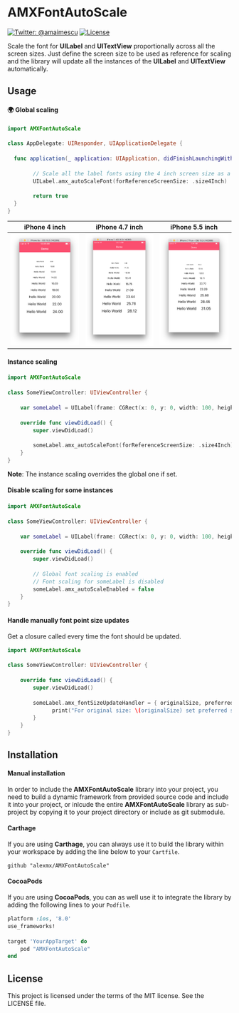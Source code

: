# AMXFontAutoScale
[![Twitter: @amaimescu](https://img.shields.io/badge/contact-%40amaimescu-blue.svg)](https://twitter.com/amaimescu)
[![License](https://img.shields.io/badge/license-MIT-green.svg?style=flat)](https://github.com/alexmx/ios-ui-automation-overview/blob/master/LICENSE)

Scale the font for **UILabel** and **UITextView** proportionally across all the screen sizes. Just define the screen size to be used as reference for scaling and the library will update all the instances of the **UILabel** and **UITextView** automatically.

## Usage

#### :earth_africa: Global scaling
```swift
import AMXFontAutoScale

class AppDelegate: UIResponder, UIApplicationDelegate {

  func application(_ application: UIApplication, didFinishLaunchingWithOptions launchOptions: [UIApplicationLaunchOptionsKey: Any]?) -> Bool {

        // Scale all the label fonts using the 4 inch screen size as a reference
        UILabel.amx_autoScaleFont(forReferenceScreenSize: .size4Inch)
        
        return true
  }
}
```


iPhone 4 inch | iPhone 4.7 inch | iPhone 5.5 inch
------------ | ------------- | -------------
![Contact List](/assets/iphone-4-inch.png) | ![Contact Details](/assets/iphone-4-7-inch.png) | ![Edit Contact](/assets/iphone-5-5-inch.png)

#### Instance scaling
```swift
import AMXFontAutoScale

class SomeViewController: UIViewController {
    
    var someLabel = UILabel(frame: CGRect(x: 0, y: 0, width: 100, height: 50))
    
    override func viewDidLoad() {
        super.viewDidLoad()
        
        someLabel.amx_autoScaleFont(forReferenceScreenSize: .size4Inch)
    }
}
```

**Note**: The instance scaling overrides the global one if set.

#### Disable scaling for some instances

```swift
import AMXFontAutoScale

class SomeViewController: UIViewController {
    
    var someLabel = UILabel(frame: CGRect(x: 0, y: 0, width: 100, height: 50))
    
    override func viewDidLoad() {
        super.viewDidLoad()
        
        // Global font scaling is enabled
        // Font scaling for someLabel is disabled
        someLabel.amx_autoScaleEnabled = false
    }
}
```

#### Handle manually font point size updates

Get a closure called every time the font should be updated.

```swift
import AMXFontAutoScale

class SomeViewController: UIViewController {
        
    override func viewDidLoad() {
        super.viewDidLoad()
        
        someLabel.amx_fontSizeUpdateHandler = { originalSize, preferredSize, multiplier in
	          print("For original size: \(originalSize) set preferred size: \(preferredSize), multiplier: \(multiplier)")
        }
    }
}
```

## Installation

#### Manual installation

In order to include the **AMXFontAutoScale** library into your project, you need to build a dynamic framework from provided source code and include it into your project, or inlcude the entire **AMXFontAutoScale** library as sub-project by copying it to your project directory or include as git submodule.

#### Carthage

If you are using **Carthage**, you can always use it to build the library within your workspace by adding the line below to your `Cartfile`.

```
github "alexmx/AMXFontAutoScale"
```

#### CocoaPods

If you are using **CocoaPods**, you can as well use it to integrate the library by adding the following lines to your `Podfile`.

```ruby
platform :ios, '8.0'
use_frameworks!

target 'YourAppTarget' do
    pod "AMXFontAutoScale"
end

```

## License
This project is licensed under the terms of the MIT license. See the LICENSE file.
